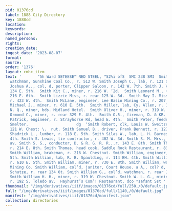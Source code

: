 ```yaml
---
pid: 01376cd
label: 1888 City Directory
key: 1888cd
location: 
keywords: 
description: 
named_persons: 
rights: 
creation_date: 
ingest_date: '2023-08-07'
format: 
source: 
order: '1376'
layout: cmhc_item
text: '       "5h Ward SETEESE™ NED STEEL, ™S2%i ofS  SMI 238 SMI  Smith Joseph B.,
  watchman, Sunshine Coal Co., r. 512 W. Smith Joseph C., lab, r. 121 S. Toledo av.  Smith
  Joshua A.., col, d, porter, Clipper Saloon, r. 142 W. 7th. Smith J. V. Mrs., r.
  134 E. 5th.  Smith Kit C., miner, r. 216 W. ‘2d.  Smith Leonard M., (Volkert & Smith,)
  216 E. 6th.  Smith Lizzie Miss, r. rear 125 W. 3d.  Smith May I. Miss, teacher,
  r. 423 W. 4th.  Smith McLane, engineer, Lee Basin Mining Co., r. 207 E. 8th Smith
  Michael J., miner, r. 610 E. 5th.  Smith Miller, lab, Cy. Allen, r. 144 W. 4th.  Smith
  N. Q., miner, bds. Midland Hotel.  Smith Oliver H., miner, r. 319 W. Chestnut.  Smith
  Ormond C., miner, r. rear 329 E. 4th.  Smith O.5., fireman, D. & KR. G. R. RK.  Smith
  Patrick, engineer, r. Strayhorse Rd, head E. 4th.  Smith Peter, feeder, American
  Smelter.                     dg  ‘Smith Robert, clk, Louis W. Sweitzer & Co., r.
  121 W. Chest: \.  nut. Smith Samuel B., driver, Frank Bennett, r. 127 W. 2d. Smith
  Shadrick L., lumber, r. 118 E. 5th. Smith Silas W., lab, L. H. Barnes, r. 115 W.
  4th. Smith S. Lewis, tie contractor, r. 402 W. 3d. Smith S. M. Mrs., r. 711 Harrison
  av. Smith S. S., conductor, D. & R. G. R. R.,.r. 143 E. 8th. Smith Thomas, fireman,
  r. 214 E. 8th. Smith Thomas, head cook, Saddle Rock Restaurant, r. 8309 W. 4th.
  Smith William, brakeman, r. 216 W. Chestnut. Smith William, engineer, r. 323 E.
  5th. Smith William, lab, R. B. Spaulding, r. 114 EH. 4th. Smith William, miner,
  r. 610 E. 5th. Smith William, miner, r. 730 E. 8th. Smith William, watchman, Dunkin
  Mining Co. Smith William, col’d, janitor, Court House. a A,, col? d, porter, Theodore
  Schutze, r. rear 134 6t. Smith William G., col’d, watchman, r. rear 111 E. 5th.
  Smith William H. H., miner, r. 319 W. Chestnut. Smith W. L. G., mining engineer,
  r. 192 S. Toledo av.  Hayhurst’s Com’! Restaurant, dco *safsnt Sst '
thumbnail: "/img/derivatives/iiif/images/01376cd/full/250,/0/default.jpg"
full: "/img/derivatives/iiif/images/01376cd/full/1140,/0/default.jpg"
manifest: "/img/derivatives/iiif/01376cd/manifest.json"
collection: directories
---
```

